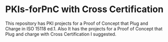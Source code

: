 # PKIs-forPnC with Cross Certification

This repository has PKI projects for a Proof of Concept that Plug and Charge in ISO 15118 ed.1.
Also It has the projects for a Proof of Concept that Plug and charge with Cross Certification I suggested.
